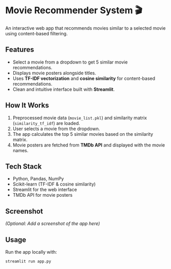 # Movie Recommender System 🎬

An interactive web app that recommends movies similar to a selected movie using content-based filtering.

## Features
- Select a movie from a dropdown to get 5 similar movie recommendations.
- Displays movie posters alongside titles.
- Uses **TF-IDF vectorization** and **cosine similarity** for content-based recommendations.
- Clean and intuitive interface built with **Streamlit**.

## How It Works
1. Preprocessed movie data (`movie_list.pkl`) and similarity matrix (`similarity_tf_idf`) are loaded.  
2. User selects a movie from the dropdown.  
3. The app calculates the top 5 similar movies based on the similarity matrix.  
4. Movie posters are fetched from **TMDb API** and displayed with the movie names.

## Tech Stack
- Python, Pandas, NumPy  
- Scikit-learn (TF-IDF & cosine similarity)  
- Streamlit for the web interface  
- TMDb API for movie posters

## Screenshot
*(Optional: Add a screenshot of the app here)*

## Usage
Run the app locally with:
```bash
streamlit run app.py

